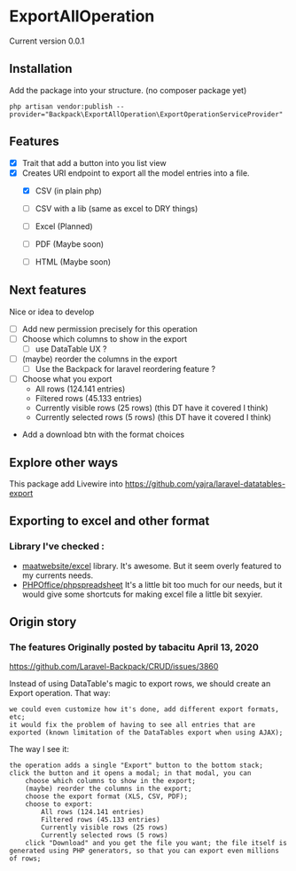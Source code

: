 # ExportAllOperation

Current version 0.0.1

## Installation
Add the package into your structure. (no composer package yet)

`php artisan vendor:publish --provider="Backpack\ExportAllOperation\ExportOperationServiceProvider"`

## Features
- [X] Trait that add a button into you list view 
- [X] Creates URI endpoint to export all the model entries into a file.
  - [X] CSV (in plain php)
  - [ ] CSV with a lib (same as excel to DRY things)
  - [ ] Excel (Planned)
  - [ ] PDF (Maybe soon)
  - [ ] HTML (Maybe soon)


## Next features
Nice or idea to develop

- [ ] Add new permission precisely for this operation
- [ ] Choose which columns to show in the export
  - [ ] use DataTable UX ?
- [ ] (maybe) reorder the columns in the export
  - [ ] Use the Backpack for laravel reordering feature ?
- [ ] Choose what you export
  - All rows (124.141 entries)
  - Filtered rows (45.133 entries)
  - Currently visible rows (25 rows) (this DT have it covered I think)
  - Currently selected rows (5 rows) (this DT have it covered I think)
- Add a download btn with the format choices

## Explore other ways

This package add Livewire into
https://github.com/yajra/laravel-datatables-export


## Exporting to excel and other format

### Library I've checked :
- [maatwebsite/excel](https://github.com/SpartnerNL/Laravel-Excel) library. It's awesome. But it seem overly featured to my currents needs.
- [PHPOffice/phpspreadsheet](https://github.com/PHPOffice/phpspreadsheet/) It's a little bit too much for our needs, but it would give some shortcuts for making excel file a little bit sexyier.

## Origin story

### The features Originally posted by tabacitu April 13, 2020

https://github.com/Laravel-Backpack/CRUD/issues/3860

Instead of using DataTable's magic to export rows, we should create an Export operation. That way:

    we could even customize how it's done, add different export formats, etc;
    it would fix the problem of having to see all entries that are exported (known limitation of the DataTables export when using AJAX);

The way I see it:

    the operation adds a single "Export" button to the bottom stack;
    click the button and it opens a modal; in that modal, you can
        choose which columns to show in the export;
        (maybe) reorder the columns in the export;
        choose the export format (XLS, CSV, PDF);
        choose to export:
            All rows (124.141 entries)
            Filtered rows (45.133 entries)
            Currently visible rows (25 rows)
            Currently selected rows (5 rows)
        click "Download" and you get the file you want; the file itself is generated using PHP generators, so that you can export even millions of rows;